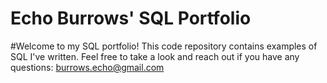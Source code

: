 # Echo Burrows' SQL Portfolio

#Welcome to my SQL portfolio! This code repository contains examples of SQL I've written. Feel free to take a look and reach out if you have any questions: burrows.echo@gmail.com

